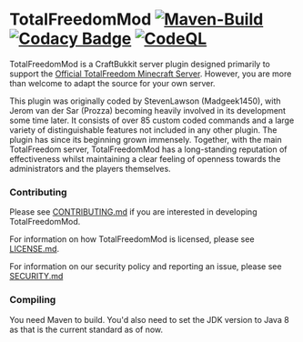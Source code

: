 # TotalFreedomMod [![Maven-Build](https://github.com/AtlasMediaGroup/TotalFreedomMod/actions/workflows/maven.yml/badge.svg)](https://github.com/AtlasMediaGroup/TotalFreedomMod/actions/workflows/maven.yml) [![Codacy Badge](https://app.codacy.com/project/badge/Grade/29c0f964da304666bd654bc7b1d556db)](https://www.codacy.com/gh/AtlasMediaGroup/TotalFreedomMod/dashboard?utm_source=github.com&utm_medium=referral&utm_content=AtlasMediaGroup/TotalFreedomMod&utm_campaign=Badge_Grade) [![CodeQL](https://github.com/AtlasMediaGroup/TotalFreedomMod/actions/workflows/codeql-analysis.yml/badge.svg)](https://github.com/AtlasMediaGroup/TotalFreedomMod/actions/workflows/codeql-analysis.yml)

TotalFreedomMod is a CraftBukkit server plugin designed primarily to support the [Official TotalFreedom Minecraft Server](https://totalfreedom.me/). However, you are more than welcome to adapt the source for your own server.

This plugin was originally coded by StevenLawson (Madgeek1450), with Jerom van der Sar (Prozza) becoming heavily involved in its development some time later. It consists of over 85 custom coded commands and a large variety of distinguishable features not included in any other plugin. The plugin has since its beginning grown immensely. Together, with the main TotalFreedom server, TotalFreedomMod has a long-standing reputation of effectiveness whilst maintaining a clear feeling of openness towards the administrators and the players themselves.

### Contributing

Please see [CONTRIBUTING.md](CONTRIBUTING.md) if you are interested in developing TotalFreedomMod.

For information on how TotalFreedomMod is licensed, please see [LICENSE.md](LICENSE.md).

For information on our security policy and reporting an issue, please see [SECURITY.md](SECURITY.md)

### Compiling

You need Maven to build. You'd also need to set the JDK version to Java 8 as that is the current standard as of now.
